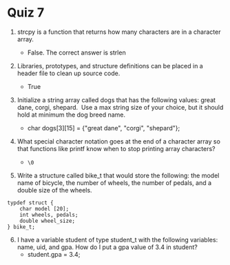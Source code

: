 # Quiz 7

1. strcpy is a function that returns how many characters are in a character array.

   - False. The correct answer is strlen

2. Libraries, prototypes, and structure definitions can be placed in a header file to clean up source code.

   - True

3. Initialize a string array called dogs that has the following values: great dane, corgi, shepard.  Use a max string size of your choice, but it should hold at minimum the dog breed name.

   - char dogs[3][15] = {"great dane", "corgi", "shepard"};

4. What special character notation goes at the end of a character array so that functions like printf know when to stop printing array characters?

   - `\0`

5. Write a structure called bike_t that would store the following: the model name of bicycle, the number of wheels, the number of pedals, and a double size of the wheels.

```
typdef struct {
    char model [20];
    int wheels, pedals;
    double wheel_size;
} bike_t;
```

6. I have a variable student of type student_t with the following variables: name, uid, and gpa. How do I put a gpa value of 3.4 in student?
   - student.gpa = 3.4;
